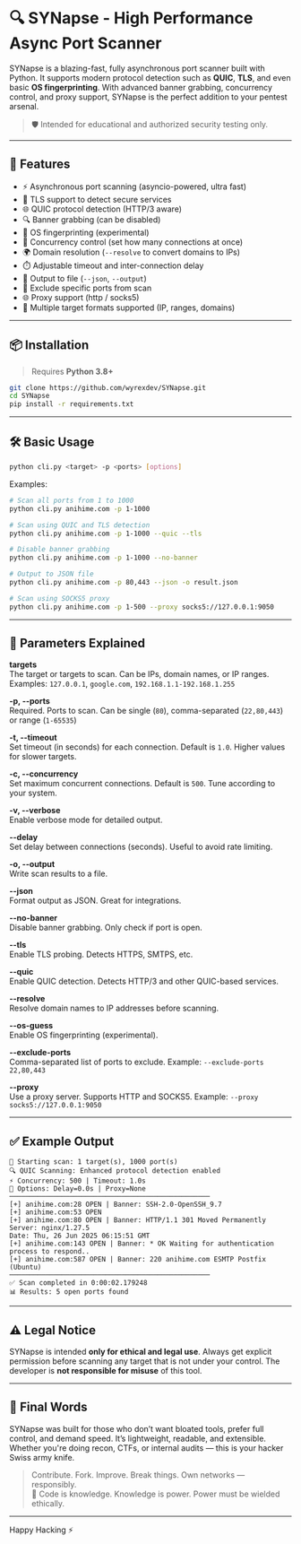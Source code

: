 # 🔍 SYNapse - High Performance Async Port Scanner

SYNapse is a blazing-fast, fully asynchronous port scanner built with Python. It supports modern protocol detection such as **QUIC**, **TLS**, and even basic **OS fingerprinting**. With advanced banner grabbing, concurrency control, and proxy support, SYNapse is the perfect addition to your pentest arsenal.

> 🛡️ Intended for educational and authorized security testing only.

---

## 🚀 Features

- ⚡ Asynchronous port scanning (asyncio-powered, ultra fast)
- 🔐 TLS support to detect secure services
- 🌐 QUIC protocol detection (HTTP/3 aware)
- 🔍 Banner grabbing (can be disabled)
- 🧠 OS fingerprinting (experimental)
- 🧵 Concurrency control (set how many connections at once)
- 🌍 Domain resolution (`--resolve` to convert domains to IPs)
- ⏱️ Adjustable timeout and inter-connection delay
- 📁 Output to file (`--json`, `--output`)
- 🧰 Exclude specific ports from scan
- 🌐 Proxy support (http / socks5)
- 🧪 Multiple target formats supported (IP, ranges, domains)

---

## 📦 Installation

> Requires **Python 3.8+**

```bash
git clone https://github.com/wyrexdev/SYNapse.git
cd SYNapse
pip install -r requirements.txt
```

---

## 🛠️ Basic Usage

```bash
python cli.py <target> -p <ports> [options]
```

Examples:

```bash
# Scan all ports from 1 to 1000
python cli.py anihime.com -p 1-1000

# Scan using QUIC and TLS detection
python cli.py anihime.com -p 1-1000 --quic --tls

# Disable banner grabbing
python cli.py anihime.com -p 1-1000 --no-banner

# Output to JSON file
python cli.py anihime.com -p 80,443 --json -o result.json

# Scan using SOCKS5 proxy
python cli.py anihime.com -p 1-500 --proxy socks5://127.0.0.1:9050
```

---

## 📑 Parameters Explained

**targets**  
The target or targets to scan. Can be IPs, domain names, or IP ranges.  
Examples: `127.0.0.1`, `google.com`, `192.168.1.1-192.168.1.255`

**-p, --ports**  
Required. Ports to scan. Can be single (`80`), comma-separated (`22,80,443`) or range (`1-65535`)

**-t, --timeout**  
Set timeout (in seconds) for each connection. Default is `1.0`. Higher values for slower targets.

**-c, --concurrency**  
Set maximum concurrent connections. Default is `500`. Tune according to your system.

**-v, --verbose**  
Enable verbose mode for detailed output.

**--delay**  
Set delay between connections (seconds). Useful to avoid rate limiting.

**-o, --output**  
Write scan results to a file.

**--json**  
Format output as JSON. Great for integrations.

**--no-banner**  
Disable banner grabbing. Only check if port is open.

**--tls**  
Enable TLS probing. Detects HTTPS, SMTPS, etc.

**--quic**  
Enable QUIC detection. Detects HTTP/3 and other QUIC-based services.

**--resolve**  
Resolve domain names to IP addresses before scanning.

**--os-guess**  
Enable OS fingerprinting (experimental).

**--exclude-ports**  
Comma-separated list of ports to exclude. Example: `--exclude-ports 22,80,443`

**--proxy**  
Use a proxy server. Supports HTTP and SOCKS5. Example: `--proxy socks5://127.0.0.1:9050`

---

## ✅ Example Output

```
🚀 Starting scan: 1 target(s), 1000 port(s)
🔍 QUIC Scanning: Enhanced protocol detection enabled
⚡ Concurrency: 500 | Timeout: 1.0s
🔧 Options: Delay=0.0s | Proxy=None
──────────────────────────────────────────────────
[+] anihime.com:28 OPEN | Banner: SSH-2.0-OpenSSH_9.7
[+] anihime.com:53 OPEN
[+] anihime.com:80 OPEN | Banner: HTTP/1.1 301 Moved Permanently
Server: nginx/1.27.5
Date: Thu, 26 Jun 2025 06:15:51 GMT
[+] anihime.com:143 OPEN | Banner: * OK Waiting for authentication process to respond..
[+] anihime.com:587 OPEN | Banner: 220 anihime.com ESMTP Postfix (Ubuntu)
──────────────────────────────────────────────────
✅ Scan completed in 0:00:02.179248
📊 Results: 5 open ports found
```

---

## ⚠️ Legal Notice

SYNapse is intended **only for ethical and legal use**. Always get explicit permission before scanning any target that is not under your control. The developer is **not responsible for misuse** of this tool.

---

## 💬 Final Words

SYNapse was built for those who don’t want bloated tools, prefer full control, and demand speed. It’s lightweight, readable, and extensible. Whether you're doing recon, CTFs, or internal audits — this is your hacker Swiss army knife.

> Contribute. Fork. Improve. Break things. Own networks — responsibly.  
> 🧠 Code is knowledge. Knowledge is power. Power must be wielded ethically.

---

Happy Hacking ⚡
